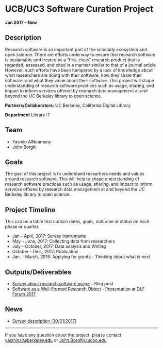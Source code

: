 # UCB/UC3 Software Curation Project
**Jan 2017 - Now**

## Description 

Research software is an important part of the scholarly ecosystem and open science. There are efforts underway to ensure that research software is sustainable and treated as a “first-class” research product that is regarded, assessed, and cited in a manner similar to that of a journal article However, such efforts have been hampered by a lack of knowledge about what researchers are doing with their software, how they share their software, and what they value about their software. This project will shape understanding of research software practices such as usage, sharing, and impact to inform services offered by research data management at and beyond the UC Berkeley library to open science.

**Partners/Collaborators:** UC Berkeley, California Digital Library

**Department** Library IT

## Team
* Yasmin AlNoamany	
* John Borghi

## Goals 
The goal of this project is to understand researhers needs and values around research software. This will help to shape understanding of research software practices such as usage, sharing, and impact to inform services offered by research data management at and beyond the UC Berkeley library to open science.

## Project Timeline 
This can be a table that contain dates, goals, outcome or status on each phase or quarter. 

* Jan - April, 2017: Survey instruments
* May - June, 2017: Collecting data from researchers
* July - October, 2017: Data analysis and Writing
* October - Dec., 2017:  Publication
* Jan. - March, 2018: Applying for grants - Thinking about what is next

## Outputs/Deliverables
* [Survey about research software usage](http://news.lib.berkeley.edu/2017/01/30/software-survey/) - Blog post
* [Software as a Well-Formed Research Object](https://www.slideshare.net/yasmina85/software-as-a-wellformed-research-object) - [Presentation](https://dlfforum2017.sched.com/event/Bzsb/t1c-software-as-a-well-formed-research-object) at [DLF Forum 2017](https://forum2017.diglib.org)

## News
* [Survey description (30/01/2017)](https://berkeley.qualtrics.com/jfe/form/SV_aXc6OrbCpg26wo5)

---------

If you have any question about the project, please contact yasminal@berkeley.edu or John.Borghi@ucop.edu.
